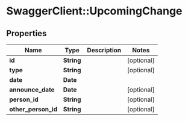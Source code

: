 # SwaggerClient::UpcomingChange

## Properties
Name | Type | Description | Notes
------------ | ------------- | ------------- | -------------
**id** | **String** |  | [optional] 
**type** | **String** |  | [optional] 
**date** | **Date** |  | 
**announce_date** | **Date** |  | [optional] 
**person_id** | **String** |  | [optional] 
**other_person_id** | **String** |  | [optional] 


